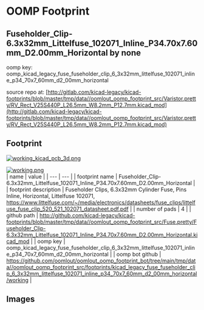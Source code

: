 # OOMP Footprint  
## Fuseholder_Clip-6.3x32mm_Littelfuse_102071_Inline_P34.70x7.60mm_D2.00mm_Horizontal  by none  
  
oomp key: oomp_kicad_legacy_fuse_fuseholder_clip_6_3x32mm_littelfuse_102071_inline_p34_70x7_60mm_d2_00mm_horizontal  
  
source repo at: [http://gitlab.com/kicad-legacy/kicad-footprints/blob/master/tmp/data//oomlout_oomp_footprint_src/Varistor.pretty/RV_Rect_V25S440P_L26.5mm_W8.2mm_P12.7mm.kicad_mod](http://gitlab.com/kicad-legacy/kicad-footprints/blob/master/tmp/data//oomlout_oomp_footprint_src/Varistor.pretty/RV_Rect_V25S440P_L26.5mm_W8.2mm_P12.7mm.kicad_mod)  
## Footprint  
  
[![working_kicad_pcb_3d.png](working_kicad_pcb_3d_600.png)](working_kicad_pcb_3d.png)  
  
[![working.png](working_600.png)](working.png)  
| name | value | 
| --- | --- | 
| footprint name | Fuseholder_Clip-6.3x32mm_Littelfuse_102071_Inline_P34.70x7.60mm_D2.00mm_Horizontal | 
| footprint description | Fuseholder Clips, 6.3x32mm Cylinder Fuse, Pins Inline, Horizontal, Littelfuse 102071, https://www.littelfuse.com/~/media/electronics/datasheets/fuse_clips/littelfuse_fuse_clip_520_521_102071_datasheet.pdf.pdf | 
| number of pads | 4 | 
| github path | http://github.com/kicad-legacy/kicad-footprints/blob/master/tmp/data//oomlout_oomp_footprint_src/Fuse.pretty/Fuseholder_Clip-6.3x32mm_Littelfuse_102071_Inline_P34.70x7.60mm_D2.00mm_Horizontal.kicad_mod | 
| oomp key | oomp_kicad_legacy_fuse_fuseholder_clip_6_3x32mm_littelfuse_102071_inline_p34_70x7_60mm_d2_00mm_horizontal | 
| oomp bot github | https://github.com/oomlout/oomlout_oomp_footprint_bot/tree/main/tmp/data//oomlout_oomp_footprint_src/footprints/kicad_legacy_fuse_fuseholder_clip_6_3x32mm_littelfuse_102071_inline_p34_70x7_60mm_d2_00mm_horizontal/working | 
## Images  
